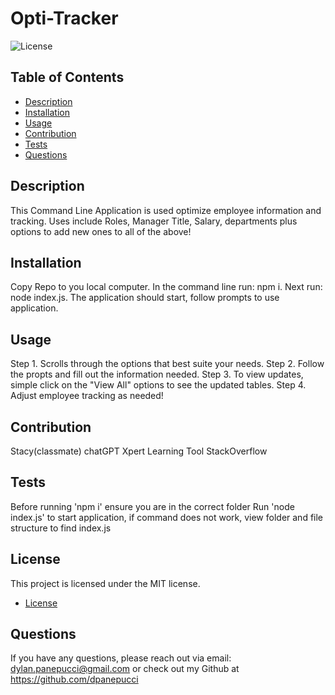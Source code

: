 # Opti-Tracker

![License](https://img.shields.io/badge/license-MIT-blue.svg)

## Table of Contents
- [Description](#description)
- [Installation](#installation)
- [Usage](#usage)
- [Contribution](#contribution)
- [Tests](#tests)
- [Questions](#questions)

## Description
This Command Line Application is used optimize employee information and tracking. Uses include Roles, Manager Title, Salary, departments plus options to add new ones to all of the above!

## Installation
Copy Repo to you local computer. In the command line run: npm i. Next run: node index.js. The application should start, follow prompts to use application.
## Usage
Step 1. Scrolls through the options that best suite your needs.
Step 2. Follow the propts and fill out the information needed.
Step 3. To view updates, simple click on the "View All" options to see the updated tables.
Step 4. Adjust employee tracking as needed!

## Contribution
Stacy(classmate)
chatGPT
Xpert Learning Tool
StackOverflow

## Tests
Before running 'npm i' ensure you are in the correct folder
Run 'node index.js' to start application, if command does not work, view folder and file structure to find index.js

## License
This project is licensed under the MIT license. 
* [License](https://opensource.org/licenses/MIT)

## Questions
If you have any questions, please reach out via email: dylan.panepucci@gmail.com or check out my Github at https://github.com/dpanepucci